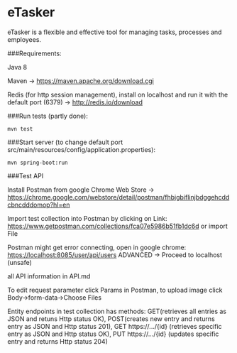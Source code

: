 # eTasker
eTasker is a flexible and effective tool for managing tasks, processes and employees.

###Requirements:

Java 8

Maven -> https://maven.apache.org/download.cgi

Redis (for http session management), install on localhost and run it with the default port (6379) -> http://redis.io/download

###Run tests (partly done):
```
mvn test
```
###Start server (to change default port src/main/resources/config/application.properties):
```
mvn spring-boot:run
```
###Test API

Install Postman from google Chrome Web Store -> https://chrome.google.com/webstore/detail/postman/fhbjgbiflinjbdggehcddcbncdddomop?hl=en

Import test collection into Postman by clicking on Link: https://www.getpostman.com/collections/fca07e5986b51fb1dc6d or import File

Postman might get error connecting, open in google chrome: <https://localhost:8085/user/api/users> ADVANCED -> Proceed to localhost (unsafe)

all API information in API.md 

To edit request parameter click Params in Postman, to upload image click Body->form-data->Choose Files

Entity endpoints in test collection has methods: GET(retrieves all entries as JSON and retuns Http status OK), POST(creates new entry and returns entry as JSON and Http status 201), GET https://.../{id} (retrieves specific entry as JSON and Http status OK), PUT https://.../{id} (updates specific entry and returns Http status 204)
